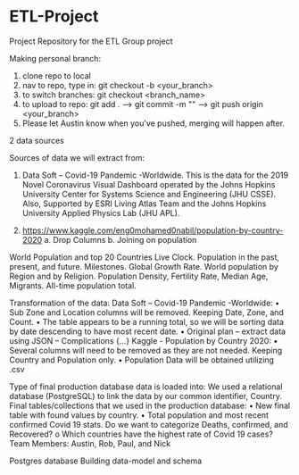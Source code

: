 # ETL-Project
Project Repository for the ETL Group project

Making personal branch:
1) clone repo to local
2) nav to repo, type in: git checkout -b <your_branch>
3) to switch branches: git checkout <branch_name> 
4) to upload to repo: git add .  -->  git commit -m "<a descriptive message>" --> git push origin <your_branch>
5) Please let Austin know when you've pushed, merging will happen after.

2 data sources

Sources of data we will extract from: 
1.	Data Soft – Covid-19 Pandemic -Worldwide.
This is the data for the 2019 Novel Coronavirus Visual Dashboard operated by the Johns Hopkins University Center for Systems Science and Engineering (JHU CSSE). Also, Supported by ESRI Living Atlas Team and the Johns Hopkins University Applied Physics Lab (JHU APL).

2.	https://www.kaggle.com/eng0mohamed0nabil/population-by-country-2020
a.	Drop Columns
b.	Joining on population 

World Population and top 20 Countries Live Clock. Population in the past, present, and future. Milestones. Global Growth Rate. World population by Region and by Religion. Population Density, Fertility Rate, Median Age, Migrants. All-time population total.

Transformation of the data:
Data Soft – Covid-19 Pandemic -Worldwide:
•	Sub Zone and Location columns will be removed. Keeping Date, Zone, and Count.
•	The table appears to be a running total, so we will be sorting data by date descending to have most recent date.
•	Original plan – extract data using JSON – Complications {…}
Kaggle - Population by Country 2020: 
•	Several columns will need to be removed as they are not needed. Keeping Country and Population only. 
•	Population Data will be obtained utilizing .csv

Type of final production database data is loaded into:
We used a relational database (PostgreSQL) to link the data by our common identifier, Country.
Final tables/collections that we used in the production database:
•	New final table with found values by country. 
•	Total population and most recent confirmed Covid 19 stats. Do we want to categorize Deaths, confirmed, and Recovered?
o	Which countries have the highest rate of Covid 19 cases? 
Team Members: Austin, Rob, Paul, and Nick

Postgres database 
Building data-model and schema
